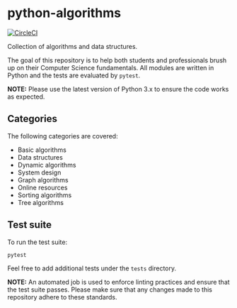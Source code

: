 # python-algorithms

[![CircleCI](https://img.shields.io/circleci/build/github/huangsam/python-algorithms)](https://circleci.com/gh/huangsam/python-algorithms)

Collection of algorithms and data structures.

The goal of this repository is to help both students and professionals
brush up on their Computer Science fundamentals. All modules are written
in Python and the tests are evaluated by `pytest`.

**NOTE:** Please use the latest version of Python 3.x to ensure the code works
as expected.

## Categories

The following categories are covered:

- Basic algorithms
- Data structures
- Dynamic algorithms
- System design
- Graph algorithms
- Online resources
- Sorting algorithms
- Tree algorithms

## Test suite

To run the test suite:

    pytest

Feel free to add additional tests under the `tests` directory.

**NOTE:** An automated job is used to enforce linting practices and ensure
that the test suite passes. Please make sure that any changes made to this
repository adhere to these standards.
